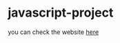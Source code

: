 # javascript-project
you can check the website [here](https://deenaalghazali.github.io/javascript-project)
